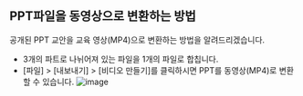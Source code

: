 ## PPT파일을 동영상으로 변환하는 방법
공개된 PPT 교안을 교육 영상(MP4)으로 변환하는 방법을 알려드리겠습니다.

* 3개의 파트로 나뉘어져 있는 파일을 1개의 파일로 합칩니다.
* [파일] > [내보내기] > [비디오 만들기]를 클릭하시면 PPT를 동영상(MP4)로 변환할 수 있습니다.
  ![image](https://user-images.githubusercontent.com/89073210/146310773-dbcb2ca3-ca33-4d93-91d0-771a665c603e.png)



